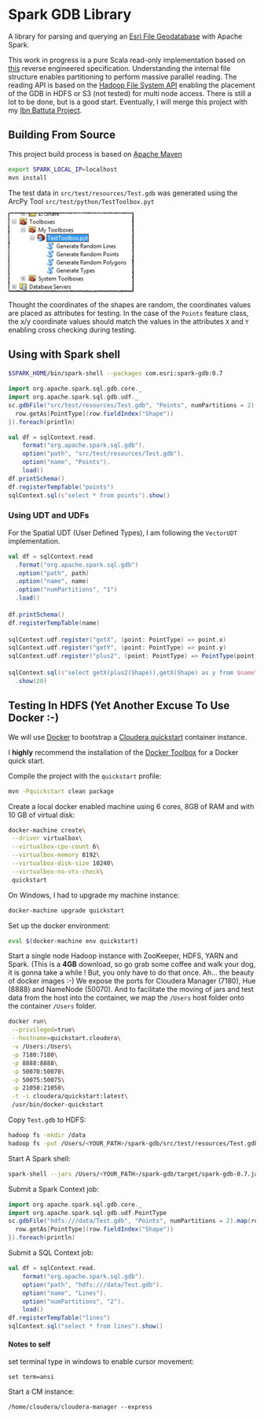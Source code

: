 # Spark GDB Library

A library for parsing and querying an [Esri File Geodatabase](http://www.esri.com/news/arcuser/0309/files/9reasons.pdf) with Apache Spark.

This work in progress is a pure Scala read-only implementation based on [this](https://github.com/rouault/dump_gdbtable/wiki/FGDB-Spec) reverse engineered specification.
Understanding the internal file structure enables partitioning to perform massive parallel reading.
The reading API is based on the [Hadoop File System API](https://hadoop.apache.org/docs/r2.7.1/api/index.html?org/apache/hadoop/fs/FileSystem.html) enabling the placement of the GDB in HDFS or S3 (not tested) for multi node access.
There is still a lot to be done, but is a good start. Eventually, I will merge this project with my [Ibn Battuta Project](https://github.com/mraad/ibn-battuta).

## Building From Source

This project build process is based on [Apache Maven](https://maven.apache.org/)

```bash
export SPARK_LOCAL_IP=localhost
mvn install
```

The test data in `src/test/resources/Test.gdb` was generated using the ArcPy Tool `src/test/python/TestToolbox.pyt`

![](media/TestToolbox.png)

Thought the coordinates of the shapes are random, the coordinates values are placed as attributes for testing.
In the case of the `Points` feature class, the x/y coordinate values should match the values in the attributes `X` and `Y` enabling cross checking during testing.

## Using with Spark shell

```bash
$SPARK_HOME/bin/spark-shell --packages com.esri:spark-gdb:0.7
```

```scala
import org.apache.spark.sql.gdb.core._
import org.apache.spark.sql.gdb.udf._
sc.gdbFile("src/test/resources/Test.gdb", "Points", numPartitions = 2).map(row => {
  row.getAs[PointType](row.fieldIndex("Shape"))
}).foreach(println)
```

```scala
val df = sqlContext.read.
    format("org.apache.spark.sql.gdb").
    option("path", "src/test/resources/Test.gdb").
    option("name", "Points").
    load()
df.printSchema()
df.registerTempTable("points")
sqlContext.sql(s"select * from points").show()
```

### Using UDT and UDFs

For the Spatial UDT (User Defined Types), I am following the `VectorUDT` implementation.

```scala
val df = sqlContext.read
  .format("org.apache.spark.sql.gdb")
  .option("path", path)
  .option("name", name)
  .option("numPartitions", "1")
  .load()

df.printSchema()
df.registerTempTable(name)

sqlContext.udf.register("getX", (point: PointType) => point.x)
sqlContext.udf.register("getY", (point: PointType) => point.y)
sqlContext.udf.register("plus2", (point: PointType) => PointType(point.x + 2, point.y + 2))

sqlContext.sql(s"select getX(plus2(Shape)),getX(Shape) as y from $name")
  .show(20)
```
## Testing In HDFS (Yet Another Excuse To Use Docker :-)

We will use [Docker](https://www.docker.com/) to bootstrap a [Cloudera quickstart](https://www.cloudera.com/content/www/en-us/documentation/enterprise/latest/topics/quickstart_docker_container.html) container instance.

I **highly** recommend the installation of the [Docker Toolbox](https://www.docker.com/docker-toolbox) for a Docker quick start.

Compile the project with the `quickstart` profile:
```bash
mvn -Pquickstart clean package
```

Create a local docker enabled machine using 6 cores, 8GB of RAM and with 10 GB of virtual disk:
```bash
docker-machine create\
 --driver virtualbox\
 --virtualbox-cpu-count 6\
 --virtualbox-memory 8192\
 --virtualbox-disk-size 10240\
 --virtualbox-no-vtx-check\
 quickstart
```

On Windows, I had to upgrade my machine instance:
```bash
docker-machine upgrade quickstart
```

Set up the docker environment:
```bash
eval $(docker-machine env quickstart)
```

Start a single node Hadoop instance with ZooKeeper, HDFS, YARN and Spark.
(This is a **4GB** download, so go grab some coffee and walk your dog, it is gonna take a while ! But, you only have to do that once. Ah... the beauty of docker images :-)
We expose the ports for Cloudera Manager (7180), Hue (8888) and NameNode (50070).
And to facilitate the moving of jars and test data from the host into the container, we map the `/Users` host folder onto the container `/Users` folder.
```bash
docker run\
 --privileged=true\
 --hostname=quickstart.cloudera\
 -v /Users:/Users\
 -p 7180:7180\
 -p 8888:8888\
 -p 50070:50070\
 -p 50075:50075\
 -p 21050:21050\
 -t -i cloudera/quickstart:latest\
 /usr/bin/docker-quickstart
```

Copy `Test.gdb` to HDFS:

```bash
hadoop fs -mkdir /data
hadoop fs -put /Users/<YOUR_PATH>/spark-gdb/src/test/resources/Test.gdb /data
```

Start A Spark shell:
```bash
spark-shell --jars /Users/<YOUR_PATH>/spark-gdb/target/spark-gdb-0.7.jar
```

Submit a Spark Context job:
```scala
import org.apache.spark.sql.gdb.core._
import org.apache.spark.sql.gdb.udf.PointType
sc.gdbFile("hdfs:///data/Test.gdb", "Points", numPartitions = 2).map(row => {
  row.getAs[PointType](row.fieldIndex("Shape"))
}).foreach(println)
```

Submit a SQL Context job:
```scala
val df = sqlContext.read.
    format("org.apache.spark.sql.gdb").
    option("path", "hdfs:///data/Test.gdb").
    option("name", "Lines").
    option("numPartitions", "2").
    load()
df.registerTempTable("lines")
sqlContext.sql("select * from lines").show()
```

#### Notes to self

set terminal type in windows to enable cursor movement:
```
set term=ansi
```

Start a CM instance:
```
/home/cloudera/cloudera-manager --express
```
